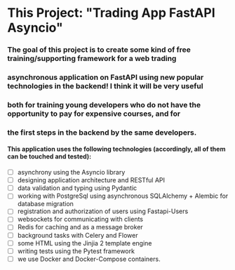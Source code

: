 # This Project: "Trading App FastAPI Asyncio"


### The goal of this project is to create some kind of free training/supporting framework for a web trading
### asynchronous application on FastAPI using new popular technologies in the backend! I think it will be very useful
### both for training young developers who do not have the opportunity to pay for expensive courses, and for
### the first steps in the backend by the same developers.


#### This application uses the following technologies (accordingly, all of them can be touched and tested):

- [ ] asynchrony using the Asyncio library
- [ ] designing application architecture and RESTful API
- [ ] data validation and typing using Pydantic
- [ ] working with PostgreSql using asynchronous SQLAlchemy + Alembic for database migration
- [ ] registration and authorization of users using Fastapi-Users
- [ ] websockets for communicating with clients
- [ ] Redis for caching and as a message broker
- [ ] background tasks with Celery and Flower
- [ ] some HTML using the Jinjia 2 template engine
- [ ] writing tests using the Pytest framework
- [ ] we use Docker and Docker-Compose containers.